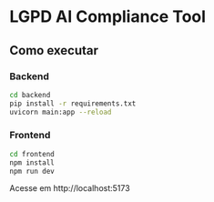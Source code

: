 # LGPD AI Compliance Tool

## Como executar

### Backend
```bash
cd backend
pip install -r requirements.txt
uvicorn main:app --reload
```

### Frontend
```bash
cd frontend
npm install
npm run dev
```

Acesse em http://localhost:5173
